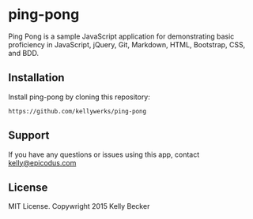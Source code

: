 ping-pong
=========

Ping Pong is a sample JavaScript application for demonstrating basic proficiency in JavaScript, jQuery, Git, Markdown, HTML, Bootstrap, CSS, and BDD.

Installation
------------
Install ping-pong by cloning this repository:
```
https://github.com/kellywerks/ping-pong
```

Support
-------
If you have any questions or issues using this app, contact kelly@epicodus.com

License
-------
MIT License. Copywright 2015 Kelly Becker
